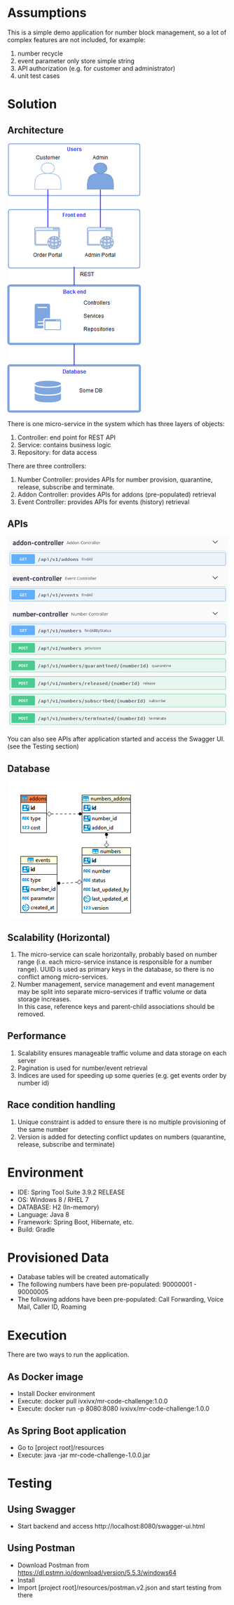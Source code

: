 # Assumptions
This is a simple demo application for number block management, so a lot of complex features are not included, for example:
1. number recycle
1. event parameter only store simple string
1. API authorization (e.g. for customer and administrator)
1. unit test cases

# Solution
## Architecture
![Architecture diagram](./resources/architecture.png)

There is one micro-service in the system which has three layers of objects:
1. Controller: end point for REST API
1. Service: contains business logic
1. Repository: for data access

There are three controllers:
1. Number Controller: provides APIs for number provision, quarantine, release, subscribe and terminate.
1. Addon Controller: provides APIs for addons (pre-populated) retrieval
1. Event Controller: provides APIs for events (history) retrieval

## APIs
![APIs](./resources/API.png)

You can also see APIs after application started and access the Swagger UI. (see the Testing section)

## Database
![ERD](./resources/ERD.png)

## Scalability (Horizontal)
1. The micro-service can scale horizontally, probably based on number range (i.e. each micro-service instance is responsible for a number range). UUID is used as primary keys in the database, so there is no conflict among micro-services.
1. Number management, service management and event management may be split into separate micro-services if traffic volume or data storage increases.   
In this case, reference keys and parent-child associations should be removed.

## Performance
1. Scalability ensures manageable traffic volume and data storage on each server
1. Pagination is used for number/event retrieval
1. Indices are used for speeding up some queries (e.g. get events order by number id)

## Race condition handling
1. Unique constraint is added to ensure there is no multiple provisioning of the same number
1. Version is added for detecting conflict updates on numbers (quarantine, release, subscribe and terminate)

# Environment
* IDE: Spring Tool Suite 3.9.2 RELEASE
* OS: Windows 8 / RHEL 7
* DATABASE: H2 (In-memory)
* Language: Java 8
* Framework: Spring Boot, Hibernate, etc.
* Build: Gradle

# Provisioned Data
* Database tables will be created automatically
* The following numbers have been pre-populated: 90000001 - 90000005
* The following addons have been pre-populated: Call Forwarding, Voice Mail, Caller ID, Roaming

# Execution
There are two ways to run the application.

## As Docker image
* Install Docker environment
* Execute: docker pull ivxivx/mr-code-challenge:1.0.0
* Execute: docker run -p 8080:8080 ivxivx/mr-code-challenge:1.0.0

## As Spring Boot application
* Go to [project root]/resources
* Execute: java -jar mr-code-challenge-1.0.0.jar

# Testing
## Using Swagger
* Start backend and access http://localhost:8080/swagger-ui.html  

## Using Postman  
* Download Postman from https://dl.pstmn.io/download/version/5.5.3/windows64
* Install
* Import [project root]/resources/postman.v2.json and start testing from there

